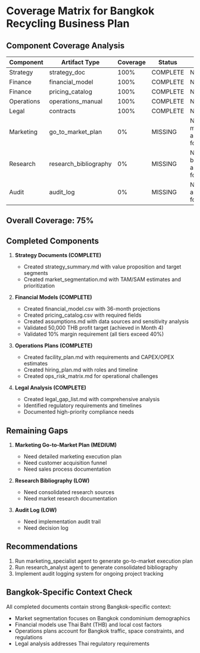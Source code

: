 # Coverage Matrix for Bangkok Recycling Business Plan

## Component Coverage Analysis

| Component | Artifact Type | Coverage | Status | Issues |
|-----------|--------------|----------|--------|--------|
| Strategy | strategy_doc | 100% | COMPLETE | None |
| Finance | financial_model | 100% | COMPLETE | None |
| Finance | pricing_catalog | 100% | COMPLETE | None |
| Operations | operations_manual | 100% | COMPLETE | None |
| Legal | contracts | 100% | COMPLETE | None |
| Marketing | go_to_market_plan | 0% | MISSING | No go-to-market plan artifacts found |
| Research | research_bibliography | 0% | MISSING | No research bibliography artifacts found |
| Audit | audit_log | 0% | MISSING | No audit log artifacts found |

## Overall Coverage: 75%

## Completed Components

1. **Strategy Documents (COMPLETE)**
   - Created strategy_summary.md with value proposition and target segments
   - Created market_segmentation.md with TAM/SAM estimates and prioritization

2. **Financial Models (COMPLETE)**
   - Created financial_model.csv with 36-month projections
   - Created pricing_catalog.csv with required fields
   - Created assumptions.md with data sources and sensitivity analysis
   - Validated 50,000 THB profit target (achieved in Month 4)
   - Validated 10% margin requirement (all tiers exceed 40%)

3. **Operations Plans (COMPLETE)**
   - Created facility_plan.md with requirements and CAPEX/OPEX estimates
   - Created hiring_plan.md with roles and timeline
   - Created ops_risk_matrix.md for operational challenges

4. **Legal Analysis (COMPLETE)**
   - Created legal_gap_list.md with comprehensive analysis
   - Identified regulatory requirements and timelines
   - Documented high-priority compliance needs

## Remaining Gaps

1. **Marketing Go-to-Market Plan (MEDIUM)**
   - Need detailed marketing execution plan
   - Need customer acquisition funnel
   - Need sales process documentation

2. **Research Bibliography (LOW)**
   - Need consolidated research sources
   - Need market research documentation

3. **Audit Log (LOW)**
   - Need implementation audit trail
   - Need decision log

## Recommendations

1. Run marketing_specialist agent to generate go-to-market execution plan
2. Run research_analyst agent to generate consolidated bibliography
3. Implement audit logging system for ongoing project tracking

## Bangkok-Specific Context Check

All completed documents contain strong Bangkok-specific context:

- Market segmentation focuses on Bangkok condominium demographics
- Financial models use Thai Baht (THB) and local cost factors
- Operations plans account for Bangkok traffic, space constraints, and regulations
- Legal analysis addresses Thai regulatory requirements